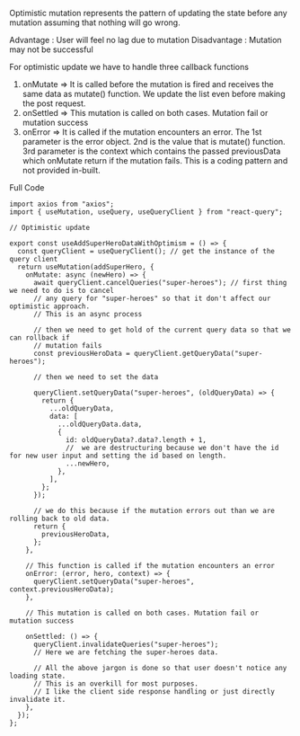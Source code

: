 Optimistic mutation represents the pattern of updating the state before any mutation assuming
that nothing will go wrong.

Advantage : User will feel no lag due to mutation
Disadvantage : Mutation may not be successful

For optimistic update we have to handle three callback functions

1. onMutate => It is called before the mutation is fired and receives the same data as mutate() function. We update the list even before making the post request.
2. onSettled => This mutation is called on both cases. Mutation fail or mutation success
3. onError => It is called if the mutation encounters an error. The 1st parameter is the error object. 2nd is the value that is mutate() function. 3rd parameter is the context which contains the passed previousData which onMutate return if the mutation fails. This is a coding pattern and not provided in-built.

Full Code

```
import axios from "axios";
import { useMutation, useQuery, useQueryClient } from "react-query";

// Optimistic update

export const useAddSuperHeroDataWithOptimism = () => {
  const queryClient = useQueryClient(); // get the instance of the query client
  return useMutation(addSuperHero, {
    onMutate: async (newHero) => {
      await queryClient.cancelQueries("super-heroes"); // first thing we need to do is to cancel
      // any query for "super-heroes" so that it don't affect our optimistic approach.
      // This is an async process

      // then we need to get hold of the current query data so that we can rollback if
      // mutation fails
      const previousHeroData = queryClient.getQueryData("super-heroes");

      // then we need to set the data

      queryClient.setQueryData("super-heroes", (oldQueryData) => {
        return {
          ...oldQueryData,
          data: [
            ...oldQueryData.data,
            {
              id: oldQueryData?.data?.length + 1,
              //  we are destructuring because we don't have the id for new user input and setting the id based on length.
              ...newHero,
            },
          ],
        };
      });

      // we do this because if the mutation errors out than we are rolling back to old data.
      return {
        previousHeroData,
      };
    },

    // This function is called if the mutation encounters an error
    onError: (error, hero, context) => {
      queryClient.setQueryData("super-heroes", context.previousHeroData);
    },

    // This mutation is called on both cases. Mutation fail or mutation success

    onSettled: () => {
      queryClient.invalidateQueries("super-heroes");
      // Here we are fetching the super-heroes data.

      // All the above jargon is done so that user doesn't notice any loading state.
      // This is an overkill for most purposes.
      // I like the client side response handling or just directly invalidate it.
    },
  });
};


```
